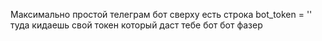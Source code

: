 Максимально простой телеграм бот сверху есть строка
bot_token = ''
туда кидаешь свой токен который даст тебе бот бот фазер

